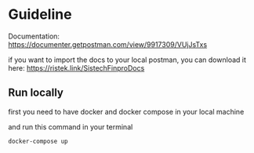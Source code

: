 # Guideline

Documentation: https://documenter.getpostman.com/view/9917309/VUjJsTxs

if you want to import the docs to your local postman, you can download it here: https://ristek.link/SistechFinproDocs

## Run locally

first you need to have docker and docker compose in your local machine

and run this command in your terminal

`docker-compose up`
